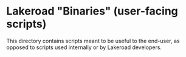 # Lakeroad "Binaries" (user-facing scripts)

This directory contains scripts
  meant to be useful
  to the end-user,
  as opposed to scripts
  used internally or by Lakeroad developers.
